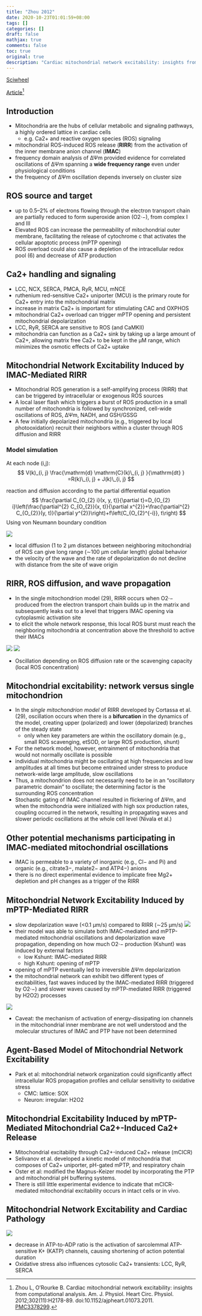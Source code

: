 ```yaml
---
title: "Zhou 2012"
date: 2020-10-23T01:01:59+08:00
tags: []
categories: []
draft: false
mathjax: true
comments: false
toc: true
original: true
description: "Cardiac mitochondrial network excitability: insights from computational analysis"
---
```


[Sciwheel](https://sciwheel.com/work/#/items/616479)

[Article](https://www.ncbi.nlm.nih.gov/pmc/articles/PMC3378299/)[^Zhou2012]

<!--more-->

## Introduction
* Mitochondria are the hubs of cellular metabolic and signaling pathways, a highly ordered lattice in cardiac cells
    * e.g. Ca2+ and reactive oxygen species (ROS) signaling
* mitochondrial ROS-induced ROS release (**RIRR**) from the activation of the inner membrane anion channel (**IMAC**)
* frequency domain analysis of ΔΨm provided evidence for correlated oscillations of ΔΨm spanning a **wide frequency range** even under physiological conditions
* the frequency of ΔΨm oscillation depends inversely on cluster size

## ROS source and target
* up to 0.5–2% of electrons flowing through the electron transport chain are partially reduced to form superoxide anion (O2·−), from complex I and III
* Elevated ROS can increase the permeability of mitochondrial outer membrane, facilitating the release of cytochrome c that activates the cellular apoptotic process (mPTP opening)
* ROS overload could also cause a depletion of the intracellular redox pool (6) and decrease of ATP production

## Ca2+ handling and signaling
* LCC, NCX, SERCA, PMCA, RyR, MCU, mNCE
* ruthenium red-sensitive Ca2+ uniporter (MCU) is the primary route for Ca2+ entry into the mitochondrial matrix
* increase in matrix Ca2+ is important for stimulating CAC and OXPHOS
* mitochondrial Ca2+ overload can trigger mPTP opening and persistent mitochondrial depolarization
* LCC, RyR, SERCA are sensitive to ROS (and CaMKII)
* mitochondria can function as a Ca2+ sink by taking up a large amount of Ca2+, allowing matrix free Ca2+ to be kept in the μM range, which minimizes the osmotic effects of Ca2+ uptake

## Mitochondrial Network Excitability Induced by IMAC-Mediated RIRR
* Mitochondrial ROS generation is a self-amplifying process (RIRR) that can be triggered by intracellular or exogenous ROS sources
* A local laser flash which triggers a burst of ROS production in a small number of mitochondria is followed by synchronized, cell-wide oscillations of ROS, ΔΨm, NADH, and GSH/GSSG
* A few initially depolarized mitochondria (e.g., triggered by local photooxidation) recruit their neighbors within a cluster through ROS diffusion and RIRR
### Model simulation
At each node (i,j):
$$
V(k)_{i, j} \frac{\mathrm{d} \mathrm{C}(k)\_{i, j} }{\mathrm{dt} } =R(k)\_{i, j} + J(k)\_{i, j}
$$

reaction and diffusion according to the partial differential equation
$$
\frac{\partial C_{O_{2} i}(x, y, t)}{\partial t}=D_{O_{2} i}\left(\frac{\partial^{2} C_{O_{2}}(x, t)}{\partial x^{2}}+\frac{\partial^{2} C_{O_{2}}(y, t)}{\partial y^{2}}\right)+f\left(C_{O_{2}^{-i}}, t\right)
$$
Using von Neumann boundary condition

![](https://www.physiology.org/na101/home/literatum/publisher/physio/journals/content/ajpheart/2012/ajpheart.2012.302.issue-11/ajpheart.01073.2011/production/images/large/zh40101203930001.jpeg)
* local diffusion (1 to 2 μm distances between neighboring mitochondria) of ROS can give long range (∼100 μm cellular length) global behavior
* the velocity of the wave and the rate of depolarization do not decline with distance from the site of wave origin

## RIRR, ROS diffusion, and wave propagation
* In the single mitochondrion model (29), RIRR occurs when O2·− produced from the electron transport chain builds up in the matrix and subsequently leaks out to a level that triggers IMAC opening via cytoplasmic activation site
* to elicit the whole network response, this local ROS burst must reach the neighboring mitochondria at concentration above the threshold to active their IMACs

![](https://www.physiology.org/na101/home/literatum/publisher/physio/journals/content/ajpheart/2012/ajpheart.2012.302.issue-11/ajpheart.01073.2011/production/images/large/zh40101203930002.jpeg)
![](https://www.physiology.org/na101/home/literatum/publisher/physio/journals/content/ajpheart/2012/ajpheart.2012.302.issue-11/ajpheart.01073.2011/production/images/large/zh40101203930003.jpeg)
* Oscillation depending on ROS diffusion rate or the scavenging capacity (local ROS concentration)

## Mitochondrial excitability: network versus single mitochondrion
* In the *single mitochondrion model* of RIRR developed by Cortassa et al. (29), oscillation occurs when there is a **bifurcation** in the dynamics of the model, creating upper (polarized) and lower (depolarized) branches of the steady state
    * only when key parameters are within the oscillatory domain (e.g., small ROS scavenging, etSOD, or large ROS production, shunt)
* For the network model, however, entrainment of mitochondria that would not normally oscillate is possible
* individual mitochondria might be oscillating at high frequencies and low amplitudes at all times but become entrained under stress to produce network-wide large amplitude, slow oscillations
* Thus, a mitochondrion does not necessarily need to be in an “oscillatory parametric domain” to oscillate; the determining factor is the surrounding ROS concentration
* Stochastic gating of IMAC channel resulted in flickering of ΔΨm, and when the mitochondria were initialized with high sox production rates, coupling occurred in the network, resulting in propagating waves and slower periodic oscillations at the whole cell level (Nivala et al.)

## Other potential mechanisms participating in IMAC-mediated mitochondrial oscillations
* IMAC is permeable to a variety of inorganic (e.g., Cl− and Pi) and organic (e.g., citrate3−, malate2− and ATP4−) anions
* there is no direct experimental evidence to implicate free Mg2+ depletion and pH changes as a trigger of the RIRR

## Mitochondrial Network Excitability Induced by mPTP-Mediated RIRR
* slow depolarization wave (<0.1 μm/s) compared to RIRR (∼25 μm/s)
![](https://www.physiology.org/na101/home/literatum/publisher/physio/journals/content/ajpheart/2012/ajpheart.2012.302.issue-11/ajpheart.01073.2011/production/images/large/zh40101203930004.jpeg)
* their model was able to simulate both IMAC-mediated and mPTP-mediated mitochondrial oscillations and depolarization wave propagation, depending on how much O2·− production (Kshunt) was induced by external factors
    * low Kshunt: IMAC-mediated RIRR
    * high Kshunt: opening of mPTP
* opening of mPTP eventually led to irreversible ΔΨm depolarization
* the mitochondrial network can exhibit two different types of excitabilities, fast waves induced by the IMAC-mediated RIRR (triggered by O2·−) and slower waves caused by mPTP-mediated RIRR (triggered by H2O2) processes

![](https://www.physiology.org/na101/home/literatum/publisher/physio/journals/content/ajpheart/2012/ajpheart.2012.302.issue-11/ajpheart.01073.2011/production/images/large/zh40101203930005.jpeg)

* Caveat: the mechanism of activation of energy-dissipating ion channels in the mitochondrial inner membrane are not well understood and the molecular structures of IMAC and PTP have not been determined

## Agent-Based Model of Mitochondrial Network Excitability
* Park et al: mitochondrial network organization could significantly affect intracellular ROS propagation profiles and cellular sensitivity to oxidative stress
    * CMC: lattice: SOX
    * Neuron: irregular: H2O2

## Mitochondrial Excitability Induced by mPTP-Mediated Mitochondrial Ca2+-Induced Ca2+ Release
* Mitochondrial excitability through Ca2+-induced Ca2+ release (mCICR)
* Selivanov et al. developed a kinetic model of mitochondria that composes of Ca2+ uniporter, pH-gated mPTP, and respiratory chain
* Oster et al: modified the Magnus-Keizer model by incorporating the PTP and mitochondrial pH buffering systems.
* There is still little experimental evidence to indicate that mCICR-mediated mitochondrial excitability occurs in intact cells or in vivo.

## Mitochondrial Network Excitability and Cardiac Pathology
![](https://www.physiology.org/na101/home/literatum/publisher/physio/journals/content/ajpheart/2012/ajpheart.2012.302.issue-11/ajpheart.01073.2011/production/images/large/zh40101203930006.jpeg)
* decrease in ATP-to-ADP ratio is the activation of sarcolemmal ATP-sensitive K+ (KATP) channels, causing shortening of action potential duration
* Oxidative stress also influences cytosolic Ca2+ transients: LCC, RyR, SERCA

[^Zhou2012]: Zhou L, O’Rourke B. Cardiac mitochondrial network excitability: insights from computational analysis. Am. J. Physiol. Heart Circ. Physiol. 2012;302(11):H2178-89. doi:10.1152/ajpheart.01073.2011. [PMC3378299](http://www.ncbi.nlm.nih.gov/pmc/articles/PMC3378299).
